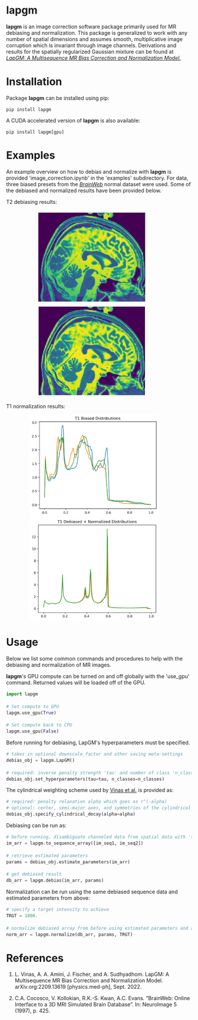 # lapgm

**lapgm** is an image correction software package primarily used for MR debiasing and normalization. This package is generalized to work with any number of spatial dimensions and assumes smooth, multiplicative image corruption which is invariant through image channels. Derivations and results for the spatially regularized Gaussian mixture can be found at [*LapGM: A Multisequence MR Bias Correction and Normalization Model.*](https://arxiv.org/abs/2209.13619)

# Installation

Package **lapgm** can be installed using pip:
```
pip install lapgm
```
A CUDA accelerated version of **lapgm** is also available:
```
pip install lapgm[gpu]
```

# Examples

An example overview on how to debias and normalize with **lapgm** is provided 'image_correction.ipynb' in the 'examples' subdirectory. For data, three biased presets from the [*BrainWeb*](https://brainweb.bic.mni.mcgill.ca/) normal dataset were used. Some of the debiased and normalized results have been provided below.

T2 debiasing results:
<p align="center">
  <img width="300" src="https://github.com/lucianoAvinas/lapgm/raw/main/images/t2_biased.png">
  &nbsp;&nbsp;&nbsp;&nbsp;&nbsp;&nbsp;&nbsp;&nbsp;&nbsp;
  <img width="300" src="https://github.com/lucianoAvinas/lapgm/raw/main/images/t2_debiased.png">
  &nbsp;&nbsp;&nbsp;&nbsp;&nbsp;&nbsp;&nbsp;&nbsp;&nbsp;
</p>


T1 normalization results:
<p align="center">
  <img width="350" src="https://github.com/lucianoAvinas/lapgm/raw/main/images/biased_data.png">
  &nbsp;&nbsp;&nbsp;&nbsp;&nbsp;&nbsp;
  <img width="350" src="https://github.com/lucianoAvinas/lapgm/raw/main/images/normalized_data.png">
  &nbsp;&nbsp;&nbsp;&nbsp;&nbsp;&nbsp;
</p>

# Usage

Below we list some common commands and procedures to help with the debiasing and normalization of MR images.

**lapgm**'s GPU compute can be turned on and off globally with the 'use_gpu' command. Returned values will be loaded off of the GPU.
```python
import lapgm

# Set compute to GPU
lapgm.use_gpu(True)

# Set compute back to CPU
lapgm.use_gpu(False)
```

Before running for debiasing, LapGM's hyperparameters must be specified. 
```python
# takes in optional downscale_factor and other saving meta-settings
debias_obj = lapgm.LapGM()

# required: inverse penalty strength 'tau' and number of class 'n_classes'
debias_obj.set_hyperparameters(tau=tau, n_classes=n_classes)
```

The cylindrical weighting scheme used by [Vinas et al.](https://arxiv.org) is provided as:
```python
# required: penalty relaxation alpha which goes as r^(-alpha)
# optional: center, semi-major axes, and symmetries of the cylindrical ellipse
debias_obj.specify_cylindrical_decay(alpha=alpha)
```

Debiasing can be run as:
```python
# before running, disambiguate channeled data from spatial data with 'to_sequence array'
im_arr = lapgm.to_sequence_array([im_seq1, im_seq2])

# retrieve estimated parameters
params = debias_obj.estimate_parameters(im_arr)

# get debiased result
db_arr = lapgm.debias(im_arr, params)
```

Normalization can be run using the same debiased sequence data and estimated parameters from above:
```python
# specify a target intensity to achieve
TRGT = 1000.

# normalize debiased array from before using estimated parameters and a target intensity
norm_arr = lapgm.normalize(db_arr, params, TRGT)
```

# References
1. L. Vinas, A. A. Amini, J. Fischer, and A. Sudhyadhom. LapGM: A Multisequence MR Bias Correction
and Normalization Model. arXiv.org:2209.13619 [physics.med-ph], Sept. 2022.

2. C.A. Cocosco, V. Kollokian, R.K.-S. Kwan, A.C. Evans. “BrainWeb: Online Interface to a 3D MRI Simulated Brain Database”. In: NeuroImage 5 (1997), p. 425.